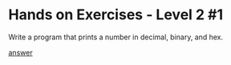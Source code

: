 # Hands on Exercises - Level 2 #1

Write a program that prints a number in decimal, binary, and hex.  
  
[answer](https://play.golang.org/p/uBieCfRCU-)
